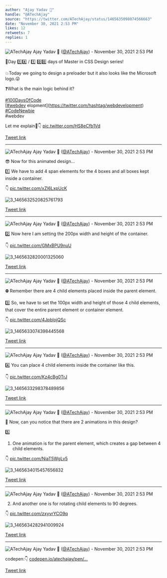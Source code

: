```yaml
---
author: "Ajay Yadav 🎯"
handle: "@ATechAjay"
source: "https://twitter.com/ATechAjay/status/1465635098074566663"
date: "November 30, 2021 2:53 PM"
likes: 12
retweets: 7
replies: 1
---
```

![ATechAjay](https://pbs.twimg.com/profile_images/1485567675111981057/mLsrcZdB_normal.jpg)
Ajay Yadav 🎯 ([@ATechAjay](https://twitter.com/ATechAjay)) - November 30, 2021 2:53 PM

💚Day 1️⃣4️⃣ /  1️⃣ 0️⃣0️⃣ days of Master in CSS Design series!

💥Today we going to design a preloader but it also looks like the Microsoft logo.😜

❓What is the main logic behind it?

[#100DaysOfCode](https://twitter.com/hashtag/100DaysOfCode)  
[[#webdev](https://twitter.com/hashtag/webdev) elopment](https://twitter.com/hashtag/webdevelopment)  
[#CodeNewbie](https://twitter.com/hashtag/CodeNewbie)  
#webdev 

Let me explain🧵👇 [pic.twitter.com/HS8eCfb1Vd](https://twitter.com/ATechAjay/status/1465635098074566663/photo/1)

[Tweet link](https://twitter.com/ATechAjay/status/1465635098074566663)

---

![ATechAjay](https://pbs.twimg.com/profile_images/1485567675111981057/mLsrcZdB_normal.jpg)
Ajay Yadav 🎯 ([@ATechAjay](https://twitter.com/ATechAjay)) - November 30, 2021 2:53 PM

😎 Now for this animated design...

1️⃣ We have to add 4 span elements for the 4 boxes and all boxes kept inside a container.

👇 [pic.twitter.com/xZl6LxpUcK](https://twitter.com/ATechAjay/status/1465635104290586632/photo/1)

![3_1465632520825761793](https://pbs.twimg.com/media/FFb5Ay8UcAEJQv3.jpg)

[Tweet link](https://twitter.com/ATechAjay/status/1465635104290586632)

---

![ATechAjay](https://pbs.twimg.com/profile_images/1485567675111981057/mLsrcZdB_normal.jpg)
Ajay Yadav 🎯 ([@ATechAjay](https://twitter.com/ATechAjay)) - November 30, 2021 2:53 PM

2️⃣ Now here I am setting the 200px width and height of the container.

👇 [pic.twitter.com/GMxBPU9nuU](https://twitter.com/ATechAjay/status/1465635111701864452/photo/1)

![3_1465632820001325060](https://pbs.twimg.com/media/FFb5SNdVQAQXm4P.jpg)

[Tweet link](https://twitter.com/ATechAjay/status/1465635111701864452)

---

![ATechAjay](https://pbs.twimg.com/profile_images/1485567675111981057/mLsrcZdB_normal.jpg)
Ajay Yadav 🎯 ([@ATechAjay](https://twitter.com/ATechAjay)) - November 30, 2021 2:53 PM

⛔ Remember there are 4 child elements placed inside the parent element.
      
3️⃣ So, we have to set the 100px width and height of those 4 child elements, that cover the entire parent element or container element.

👇 [pic.twitter.com/4JpblojQSc](https://twitter.com/ATechAjay/status/1465635118429601800/photo/1)

![3_1465633074398445568](https://pbs.twimg.com/media/FFb5hBKVQAAxA4y.jpg)

[Tweet link](https://twitter.com/ATechAjay/status/1465635118429601800)

---

![ATechAjay](https://pbs.twimg.com/profile_images/1485567675111981057/mLsrcZdB_normal.jpg)
Ajay Yadav 🎯 ([@ATechAjay](https://twitter.com/ATechAjay)) - November 30, 2021 2:53 PM

4️⃣ You can place 4 child elements inside the container like this.

👇 [pic.twitter.com/Kz4cBg0TrJ](https://twitter.com/ATechAjay/status/1465635126230994950/photo/1)

![3_1465633298378489856](https://pbs.twimg.com/media/FFb5uDjVgAAkSu0.jpg)

[Tweet link](https://twitter.com/ATechAjay/status/1465635126230994950)

---

![ATechAjay](https://pbs.twimg.com/profile_images/1485567675111981057/mLsrcZdB_normal.jpg)
Ajay Yadav 🎯 ([@ATechAjay](https://twitter.com/ATechAjay)) - November 30, 2021 2:53 PM

🤔 Now, can you notice that there are 2 animations in this design?

5️⃣

1. One animation is for the parent element, which creates a gap between 4 child elements.

👇 [pic.twitter.com/NiaT5WgLv5](https://twitter.com/ATechAjay/status/1465635134137192453/photo/1)

![3_1465634015457656832](https://pbs.twimg.com/media/FFb6Xy4VQAA17ZM.jpg)

[Tweet link](https://twitter.com/ATechAjay/status/1465635134137192453)

---

![ATechAjay](https://pbs.twimg.com/profile_images/1485567675111981057/mLsrcZdB_normal.jpg)
Ajay Yadav 🎯 ([@ATechAjay](https://twitter.com/ATechAjay)) - November 30, 2021 2:53 PM

2. And another one is for rotating child elements to 90 degrees.

👇 [pic.twitter.com/zxyvrYCO9q](https://twitter.com/ATechAjay/status/1465635141825433600/photo/1)

![3_1465634282941009924](https://pbs.twimg.com/media/FFb6nXVVUAQBR6Q.jpg)

[Tweet link](https://twitter.com/ATechAjay/status/1465635141825433600)

---

![ATechAjay](https://pbs.twimg.com/profile_images/1485567675111981057/mLsrcZdB_normal.jpg)
Ajay Yadav 🎯 ([@ATechAjay](https://twitter.com/ATechAjay)) - November 30, 2021 2:53 PM

codepen:👇
[codepen.io/atechajay/pen/…](https://codepen.io/atechajay/pen/BawaOpa?editors=1100)

[Tweet link](https://twitter.com/ATechAjay/status/1465635145046577155)